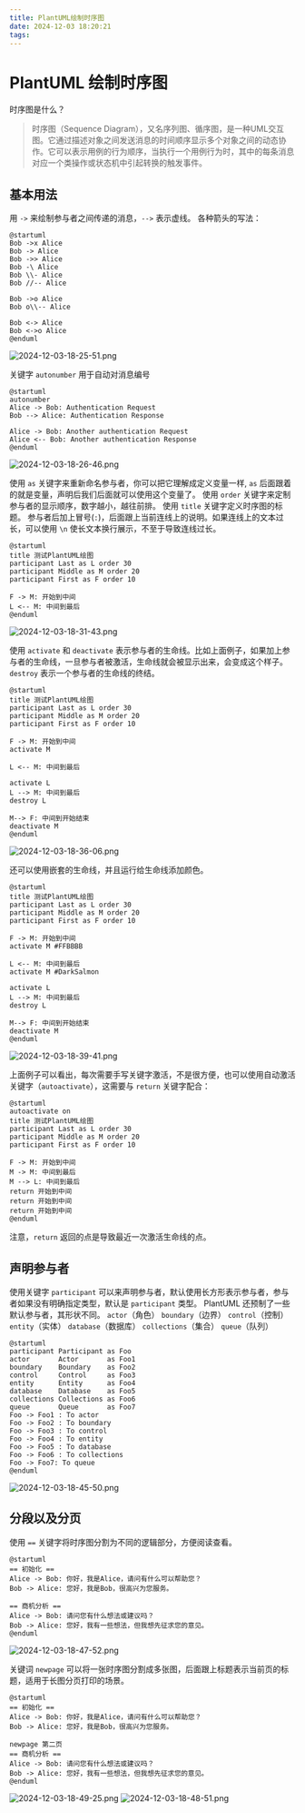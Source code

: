```yaml
---
title: PlantUML绘制时序图
date: 2024-12-03 18:20:21
tags:
---
```

# PlantUML 绘制时序图

时序图是什么？

> 时序图（Sequence Diagram），又名序列图、循序图，是一种UML交互图。它通过描述对象之间发送消息的时间顺序显示多个对象之间的动态协作。它可以表示用例的行为顺序，当执行一个用例行为时，其中的每条消息对应一个类操作或状态机中引起转换的触发事件。

## 基本用法

用 `->` 来绘制参与者之间传递的消息，`-->` 表示虚线。
各种箭头的写法：

```shell
@startuml
Bob ->x Alice
Bob -> Alice
Bob ->> Alice
Bob -\ Alice
Bob \\- Alice
Bob //-- Alice

Bob ->o Alice
Bob o\\-- Alice

Bob <-> Alice
Bob <->o Alice
@enduml
```
![2024-12-03-18-25-51.png](2024-12-03-18-25-51.png)

关键字 `autonumber` 用于自动对消息编号

```shell
@startuml
autonumber
Alice -> Bob: Authentication Request
Bob --> Alice: Authentication Response

Alice -> Bob: Another authentication Request
Alice <-- Bob: Another authentication Response
@enduml
```
![2024-12-03-18-26-46.png](2024-12-03-18-26-46.png)

使用 `as` 关键字来重新命名参与者，你可以把它理解成定义变量一样, `as` 后面跟着的就是变量，声明后我们后面就可以使用这个变量了。
使用 `order` 关键字来定制参与者的显示顺序，数字越小，越往前排。
使用 `title` 关键字定义时序图的标题。
参与者后加上冒号(`:`)，后面跟上当前连线上的说明。如果连线上的文本过长，可以使用 `\n` 使长文本换行展示，不至于导致连线过长。

```shell
@startuml
title 测试PlantUML绘图
participant Last as L order 30
participant Middle as M order 20
participant First as F order 10

F -> M: 开始到中间
L <-- M: 中间到最后
@enduml
```
![2024-12-03-18-31-43.png](2024-12-03-18-31-43.png)

使用 `activate` 和 `deactivate` 表示参与者的生命线。比如上面例子，如果加上参与者的生命线，一旦参与者被激活，生命线就会被显示出来，会变成这个样子。
`destroy` 表示一个参与者的生命线的终结。

```
@startuml
title 测试PlantUML绘图
participant Last as L order 30
participant Middle as M order 20
participant First as F order 10

F -> M: 开始到中间
activate M

L <-- M: 中间到最后

activate L
L --> M: 中间到最后
destroy L

M--> F: 中间到开始结束
deactivate M
@enduml
```
![2024-12-03-18-36-06.png](2024-12-03-18-36-06.png)

还可以使用嵌套的生命线，并且运行给生命线添加颜色。

```
@startuml
title 测试PlantUML绘图
participant Last as L order 30
participant Middle as M order 20
participant First as F order 10

F -> M: 开始到中间
activate M #FFBBBB

L <-- M: 中间到最后
activate M #DarkSalmon

activate L
L --> M: 中间到最后
destroy L

M--> F: 中间到开始结束
deactivate M
@enduml
```
![2024-12-03-18-39-41.png](2024-12-03-18-39-41.png)

上面例子可以看出，每次需要手写关键字激活，不是很方便，也可以使用自动激活关键字（`autoactivate`），这需要与 `return` 关键字配合：

```
@startuml
autoactivate on
title 测试PlantUML绘图
participant Last as L order 30
participant Middle as M order 20
participant First as F order 10

F -> M: 开始到中间
M -> M: 中间到最后
M --> L: 中间到最后
return 开始到中间
return 开始到中间
return 开始到中间
@enduml
```

注意，`return` 返回的点是导致最近一次激活生命线的点。





## 声明参与者

使用关键字 `participant` 可以来声明参与者，默认使用长方形表示参与者，参与者如果没有明确指定类型，默认是 `participant` 类型。
PlantUML 还预制了一些默认参与者，其形状不同。
`actor`（角色）
`boundary`（边界）
`control`（控制）
`entity`（实体）
`database`（数据库）
`collections`（集合）
`queue`（队列）

```
@startuml
participant Participant as Foo
actor       Actor       as Foo1
boundary    Boundary    as Foo2
control     Control     as Foo3
entity      Entity      as Foo4
database    Database    as Foo5
collections Collections as Foo6
queue       Queue       as Foo7
Foo -> Foo1 : To actor
Foo -> Foo2 : To boundary
Foo -> Foo3 : To control
Foo -> Foo4 : To entity
Foo -> Foo5 : To database
Foo -> Foo6 : To collections
Foo -> Foo7: To queue
@enduml
```
![2024-12-03-18-45-50.png](2024-12-03-18-45-50.png)

## 分段以及分页

使用 `==` 关键字将时序图分割为不同的逻辑部分，方便阅读查看。

```
@startuml
== 初始化 ==
Alice -> Bob: 你好，我是Alice，请问有什么可以帮助您？
Bob -> Alice: 您好，我是Bob，很高兴为您服务。

== 商机分析 ==
Alice -> Bob: 请问您有什么想法或建议吗？
Bob -> Alice: 您好，我有一些想法，但我想先征求您的意见。             
@enduml
```
![2024-12-03-18-47-52.png](2024-12-03-18-47-52.png)

关键词 `newpage` 可以将一张时序图分割成多张图，后面跟上标题表示当前页的标题，适用于长图分页打印的场景。

```
@startuml
== 初始化 ==
Alice -> Bob: 你好，我是Alice，请问有什么可以帮助您？
Bob -> Alice: 您好，我是Bob，很高兴为您服务。

newpage 第二页
== 商机分析 ==
Alice -> Bob: 请问您有什么想法或建议吗？
Bob -> Alice: 您好，我有一些想法，但我想先征求您的意见。
@enduml
```
![2024-12-03-18-49-25.png](2024-12-03-18-49-25.png)
![2024-12-03-18-48-51.png](2024-12-03-18-48-51.png)